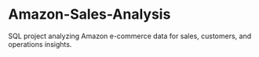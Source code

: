 # Amazon-Sales-Analysis
SQL project analyzing Amazon e-commerce data for sales, customers, and operations insights.
